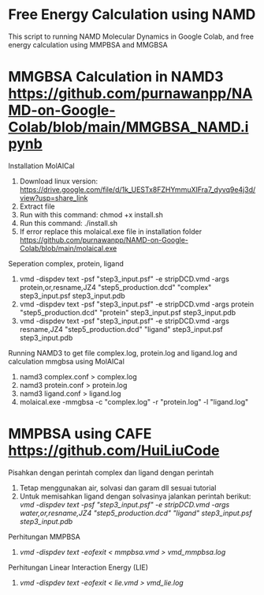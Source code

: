 # Free Energy Calculation using NAMD #
This script to running NAMD Molecular Dynamics in Google Colab, and free energy calculation using MMPBSA and MMGBSA

# MMGBSA Calculation in NAMD3 https://github.com/purnawanpp/NAMD-on-Google-Colab/blob/main/MMGBSA_NAMD.ipynb
Installation MolAICal
1. Download linux version: https://drive.google.com/file/d/1k_UESTx8FZHYmmuXIFra7_dyvq9e4j3d/view?usp=share_link
2. Extract file 
3. Run with this command: chmod +x install.sh
4. Run this command: ./install.sh
5. If error replace this molaical.exe file in installation folder https://github.com/purnawanpp/NAMD-on-Google-Colab/blob/main/molaical.exe

Seperation complex, protein, ligand
1. vmd -dispdev text -psf "step3_input.psf" -e stripDCD.vmd -args protein,or,resname,JZ4 "step5_production.dcd" "complex" step3_input.psf step3_input.pdb
2. vmd -dispdev text -psf "step3_input.psf" -e stripDCD.vmd -args protein "step5_production.dcd" "protein" step3_input.psf step3_input.pdb
3. vmd -dispdev text -psf "step3_input.psf" -e stripDCD.vmd -args resname,JZ4 "step5_production.dcd" "ligand" step3_input.psf step3_input.pdb

Running NAMD3 to get file complex.log, protein.log and ligand.log and calculation mmgbsa using MolAICal
1. namd3 complex.conf > complex.log
2. namd3 protein.conf > protein.log
3. namd3 ligand.conf > ligand.log
4. molaical.exe -mmgbsa -c "complex.log" -r "protein.log" -l "ligand.log"


# MMPBSA using CAFE https://github.com/HuiLiuCode
Pisahkan dengan perintah complex dan ligand dengan perintah
1. Tetap menggunakan air, solvasi dan garam dll sesuai tutorial
2. Untuk memisahkan ligand dengan solvasinya jalankan perintah berikut: *vmd -dispdev text -psf "step3_input.psf" -e stripDCD.vmd -args water,or,resname,JZ4 "step5_production.dcd" "ligand" step3_input.psf step3_input.pdb*

Perhitungan MMPBSA
1. *vmd -dispdev text -eofexit < mmpbsa.vmd > vmd_mmpbsa.log*

Perhitungan  Linear Interaction Energy (LIE)
1. *vmd -dispdev text -eofexit < lie.vmd > vmd_lie.log*
